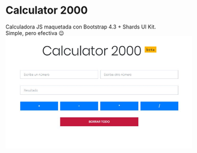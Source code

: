 # Calculator 2000
Calculadora JS maquetada con Bootstrap 4.3 + Shards UI Kit.\
Simple, pero efectiva :wink:\
![Screenshot](https://github.com/marialc/calculadora/blob/master/img/screenshot.JPG)

